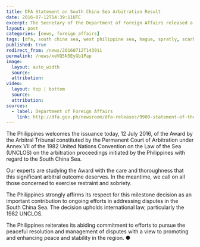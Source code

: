 ```yaml
---
title: DFA Statement on South China Sea Arbitration Result
date: 2016-07-12T14:39:11UTC
excerpt: The Secretary of the Department of Foreign Affairs released a statement after the Permanent Court of Arbitration in the Hague released their decision over the South China Sea dispute in favor of the Philippines.
layout: post
categories: [news, foreign_affairs]
tags: [dfa, south china sea, west philippine sea, hague, spratly, scarborough,  kalayaan islands, panatag shoal, bajo de masinloc]
published: true
redirect_from: /news/20160712T143911
permalink: /news/xeVQ5N5EyGb1Pap
image:
  layout: auto_width
  source: 
  attribution: 
video:
  layout: top | bottom
  source: 
  attribution:
sources:
  - label: Department of Foreign Affairs
    link: http://dfa.gov.ph/newsroom/dfa-releases/9900-statement-of-the-secretary-of-foreign-affairs-2
---
```


The Philippines welcomes the issuance today, 12 July 2016, of the Award by the Arbitral Tribunal constituted by the Permanent Court of Arbitration under Annex VII of the 1982 United Nations Convention on the Law of the Sea (UNCLOS) on the arbitration proceedings initiated by the Philippines with regard to the South China Sea.

Our experts are studying the Award with the care and thoroughness that this significant arbitral outcome deserves. In the meantime, we call on all those concerned to exercise restraint and sobriety.

The Philippines strongly affirms its respect for this milestone decision as an important contribution to ongoing efforts in addressing disputes in the South China Sea. The decision upholds international law, particularly the 1982 UNCLOS.

The Philippines reiterates its abiding commitment to efforts to pursue the peaceful resolution and management of disputes with a view to promoting and enhancing peace and stability in the region.
&#x25cf;


